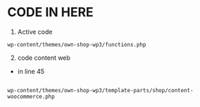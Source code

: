 # CODE IN HERE
1. Active code 
```
wp-content/themes/own-shop-wp3/functions.php
```

2. code content web
* in line 45
```

wp-content/themes/own-shop-wp3/template-parts/shop/content-woocommerce.php
```
